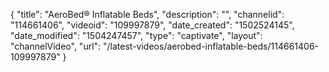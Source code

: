 {
    "title": "AeroBed&reg; Inflatable Beds",
    "description": "",
    "channelid": "114661406",
    "videoid": "109997879",
    "date_created": "1502524145",
    "date_modified": "1504247457",
    "type": "captivate",
    "layout": "channelVideo",
    "url": "\/latest-videos\/aerobed-inflatable-beds\/114661406-109997879"
}